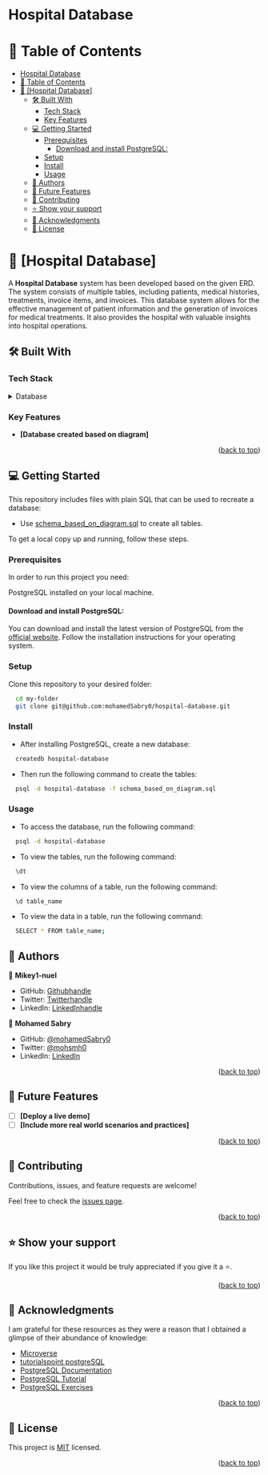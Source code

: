 # Hospital Database

<a name="readme-top"></a>

<!-- TABLE OF CONTENTS -->

# 📗 Table of Contents

- [Hospital Database](#hospital-database)
- [📗 Table of Contents](#-table-of-contents)
- [📖 \[Hospital Database\] ](#-hospital-database-)
  - [🛠 Built With ](#-built-with-)
    - [Tech Stack ](#tech-stack-)
    - [Key Features ](#key-features-)
  - [💻 Getting Started ](#-getting-started-)
    - [Prerequisites](#prerequisites)
      - [Download and install PostgreSQL:](#download-and-install-postgresql)
    - [Setup](#setup)
    - [Install](#install)
    - [Usage](#usage)
  - [👥 Authors ](#-authors-)
  - [🔭 Future Features ](#-future-features-)
  - [🤝 Contributing ](#-contributing-)
  - [⭐️ Show your support ](#️-show-your-support-)
  - [🙏 Acknowledgments ](#-acknowledgments-)
  - [📝 License ](#-license-)

<!-- PROJECT DESCRIPTION -->

# 📖 [Hospital Database] <a name="about-project"></a>

A **Hospital Database** system has been developed based on the given ERD. The system consists of multiple tables, including patients, medical histories, treatments, invoice items, and invoices. This database system allows for the effective management of patient information and the generation of invoices for medical treatments. It also provides the hospital with valuable insights into hospital operations.

## 🛠 Built With <a name="built-with"></a>

### Tech Stack <a name="tech-stack"></a>

<details>
<summary>Database</summary>
  <ul>
    <li><a href="https://www.postgresql.org/">PostgreSQL</a></li>
  </ul>
</details>

<!-- Features -->

### Key Features <a name="key-features"></a>

- **[Database created based on diagram]**

<p align="right">(<a href="#readme-top">back to top</a>)</p>

<!-- GETTING STARTED -->

## 💻 Getting Started <a name="getting-started"></a>

This repository includes files with plain SQL that can be used to recreate a database:

- Use [schema_based_on_diagram.sql](./schema.sql) to create all tables.

To get a local copy up and running, follow these steps.

### Prerequisites

In order to run this project you need:

PostgreSQL installed on your local machine.

#### Download and install PostgreSQL:

You can download and install the latest version of PostgreSQL from the [official website](https://www.postgresql.org/download/). Follow the installation instructions for your operating system.

### Setup

Clone this repository to your desired folder:

```sh
  cd my-folder
  git clone git@github.com:mohamedSabry0/hospital-database.git
```

### Install

- After installing PostgreSQL, create a new database:

```sh
  createdb hospital-database
```

- Then run the following command to create the tables:

```sh
  psql -d hospital-database -f schema_based_on_diagram.sql
```

### Usage

- To access the database, run the following command:

```sh
  psql -d hospital-database
```

- To view the tables, run the following command:

```sh
  \dt
```

- To view the columns of a table, run the following command:

```sh
  \d table_name
```

- To view the data in a table, run the following command:

```sh
  SELECT * FROM table_name;
```

<!-- AUTHORS -->

## 👥 Authors <a name="authors"></a>

👤 **Mikey1-nuel**

- GitHub: [Githubhandle](https://github.com/Mikey1-nuel)
- Twitter: [Twitterhandle](https://twitter.com/Mikey_nuel)
- LinkedIn: [LinkedInhandle](https://www.linkedin.com/in/emmanuel-nwoye-5915141b8/)

👤 **Mohamed Sabry**

- GitHub: [@mohamedSabry0](https://github.com/mohamedSabry0)
- Twitter: [@mohsmh0](https://twitter.com/mohsmh0)
- LinkedIn: [LinkedIn](https://www.linkedin.com/in/mohamed-sabry0/)

<p align="right">(<a href="#readme-top">back to top</a>)</p>

<!-- FUTURE FEATURES -->

## 🔭 Future Features <a name="future-features"></a>

- [ ] **[Deploy a live demo]**
- [ ] **[Include more real world scenarios and practices]**

<p align="right">(<a href="#readme-top">back to top</a>)</p>

<!-- CONTRIBUTING -->

## 🤝 Contributing <a name="contributing"></a>

Contributions, issues, and feature requests are welcome!

Feel free to check the [issues page](https://github.com/mohamedSabry0/hospital-database/issues).

<p align="right">(<a href="#readme-top">back to top</a>)</p>

<!-- SUPPORT -->

## ⭐️ Show your support <a name="support"></a>

If you like this project it would be truly appreciated if you give it a ⭐️.

<p align="right">(<a href="#readme-top">back to top</a>)</p>

<!-- ACKNOWLEDGEMENTS -->

## 🙏 Acknowledgments <a name="acknowledgements"></a>

I am grateful for these resources as they were a reason that I obtained a glimpse of their abundance of knowledge:

- [Microverse](https://www.microverse.org/)
- [tutorialspoint postgreSQL](https://www.tutorialspoint.com/postgresql/)
- [PostgreSQL Documentation](https://www.postgresql.org/docs/current/index.html)
- [PostgreSQL Tutorial](https://www.postgresqltutorial.com/)
- [PostgreSQL Exercises](https://pgexercises.com/)

<p align="right">(<a href="#readme-top">back to top</a>)</p>

<!-- LICENSE -->

## 📝 License <a name="license"></a>

This project is [MIT](./LICENSE) licensed.

<p align="right">(<a href="#readme-top">back to top</a>)</p>
